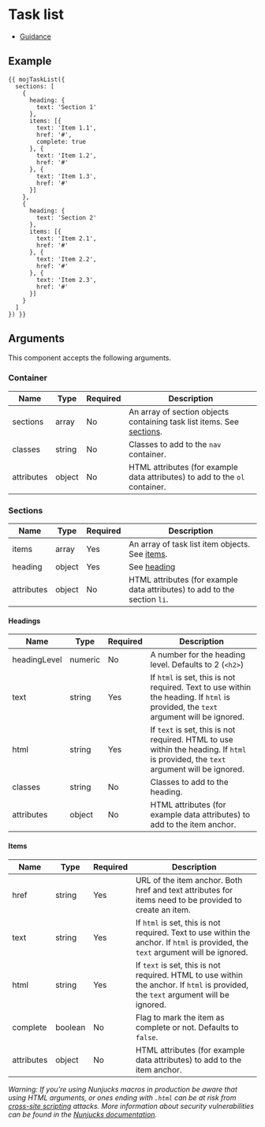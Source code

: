 # Task list

- [Guidance](https://design-patterns.service.justice.gov.uk/patterns/task-list)

## Example

```
{{ mojTaskList({
  sections: [
    {
      heading: {
        text: 'Section 1'
      },
      items: [{
        text: 'Item 1.1',
        href: '#',
        complete: true
      }, {
        text: 'Item 1.2',
        href: '#'
      }, {
        text: 'Item 1.3',
        href: '#'
      }]
    },
    {
      heading: {
        text: 'Section 2'
      },
      items: [{
        text: 'Item 2.1',
        href: '#'
      }, {
        text: 'Item 2.2',
        href: '#'
      }, {
        text: 'Item 2.3',
        href: '#'
      }]
    }
  ]
}) }}
```

## Arguments

This component accepts the following arguments.

### Container

| Name       | Type   | Required | Description                                                                        |
| ---------- | ------ | -------- | ---------------------------------------------------------------------------------- |
| sections   | array  | No       | An array of section objects containing task list items. See [sections](#sections). |
| classes    | string | No       | Classes to add to the `nav` container.                                             |
| attributes | object | No       | HTML attributes (for example data attributes) to add to the `ol` container.        |

### Sections

| Name       | Type   | Required | Description                                                               |
| ---------- | ------ | -------- | ------------------------------------------------------------------------- |
| items      | array  | Yes      | An array of task list item objects. See [items](#items).                  |
| heading    | object | Yes      | See [heading](#headings)                                                  |
| attributes | object | No       | HTML attributes (for example data attributes) to add to the section `li`. |

#### Headings

| Name         | Type    | Required | Description                                                                                                                         |
| ------------ | ------- | -------- | ----------------------------------------------------------------------------------------------------------------------------------- |
| headingLevel | numeric | No       | A number for the heading level. Defaults to 2 (`<h2>`)                                                                              |
| text         | string  | Yes      | If `html` is set, this is not required. Text to use within the heading. If `html` is provided, the `text` argument will be ignored. |
| html         | string  | Yes      | If `text` is set, this is not required. HTML to use within the heading. If `html` is provided, the `text` argument will be ignored. |
| classes      | string  | No       | Classes to add to the heading.                                                                                                      |
| attributes   | object  | No       | HTML attributes (for example data attributes) to add to the item anchor.                                                            |

#### Items

| Name       | Type    | Required | Description                                                                                                                        |
| ---------- | ------- | -------- | ---------------------------------------------------------------------------------------------------------------------------------- |
| href       | string  | Yes      | URL of the item anchor. Both href and text attributes for items need to be provided to create an item.                             |
| text       | string  | Yes      | If `html` is set, this is not required. Text to use within the anchor. If `html` is provided, the `text` argument will be ignored. |
| html       | string  | Yes      | If `text` is set, this is not required. HTML to use within the anchor. If `html` is provided, the `text` argument will be ignored. |
| complete   | boolean | No       | Flag to mark the item as complete or not. Defaults to `false`.                                                                     |
| attributes | object  | No       | HTML attributes (for example data attributes) to add to the item anchor.                                                           |

_Warning: If you’re using Nunjucks macros in production be aware that using HTML arguments, or ones ending with `.html` can be at risk from [cross-site scripting](https://en.wikipedia.org/wiki/Cross-site_scripting) attacks. More information about security vulnerabilities can be found in the [Nunjucks documentation](https://mozilla.github.io/nunjucks/api.html#user-defined-templates-warning)._
